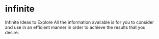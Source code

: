 # infinite
Infinite Ideas to Explore
All the information available is for you to consider and use in an efficient manner in order to achieve the results that you desire.
